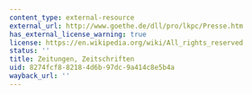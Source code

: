 ```yaml
---
content_type: external-resource
external_url: http://www.goethe.de/dll/pro/lkpc/Presse.htm
has_external_license_warning: true
license: https://en.wikipedia.org/wiki/All_rights_reserved
status: ''
title: Zeitungen, Zeitschriften
uid: 8274fcf8-8218-4d6b-97dc-9a414c8e5b4a
wayback_url: ''
---
```

